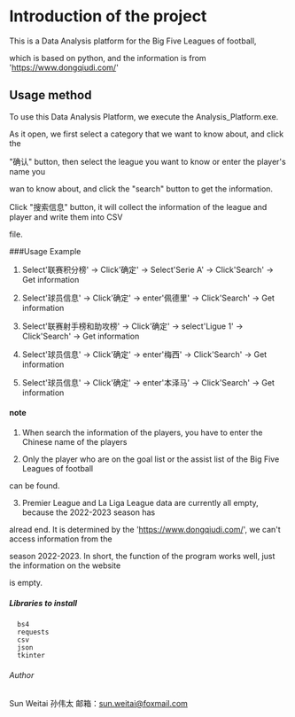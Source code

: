 # Introduction of the project

This is a Data Analysis platform for the Big Five Leagues of football,

which is based on python, and the information is from 'https://www.dongqiudi.com/'

## Usage method

To use this Data Analysis Platform, we execute the Analysis_Platform.exe.

As it open, we first select a category that we want to know about, and click the 

"确认" button, then select the league you want to know or enter the player's name you

wan to know about, and click the "search" button to get the information.


Click "搜索信息" button, it will collect the information of the league and player and write them into CSV

file.

###Usage Example

1. Select'联赛积分榜' -> Click'确定' -> Select'Serie A' -> Click'Search' -> Get information

2. Select'球员信息' -> Click'确定' -> enter'佩德里' -> Click'Search' -> Get information

3. Select'联赛射手榜和助攻榜' -> Click'确定' -> select'Ligue 1' -> Click'Search' -> Get information

4. Select'球员信息' -> Click'确定' -> enter'梅西' -> Click'Search' -> Get information

5. Select'球员信息' -> Click'确定' -> enter'本泽马' -> Click'Search' -> Get information

#### note

1. When search the information of the players, you have to enter the Chinese name of the players

2. Only the player who are on the goal list or the assist list of the Big Five Leagues of football

can be found.

3. Premier League and La Liga League data are currently all empty, because the 2022-2023 season has 

alread end. It is determined by the 'https://www.dongqiudi.com/', we can't access information from the 

season 2022-2023. In short, the function of the program works well, just the information on the website 

is empty.

##### Libraries to install

      bs4
      requests
      csv
      json
      tkinter

###### Author

Sun Weitai 孙伟太
邮箱：sun.weitai@foxmail.com

